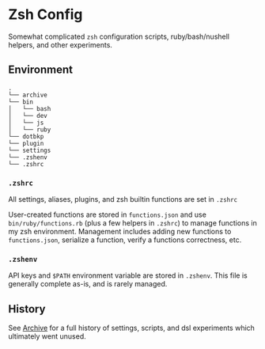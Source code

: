 # Zsh Config

Somewhat complicated `zsh` configuration scripts, ruby/bash/nushell helpers, and other experiments.

## Environment

```tree
.
└── archive
└── bin
│   └── bash
│   └── dev
│   └── js
│   └── ruby
└── dotbkp
└── plugin
└── settings
└── .zshenv
└── .zshrc
```

### `.zshrc`

All settings, aliases, plugins, and zsh builtin functions are set in `.zshrc`

User-created functions are stored in `functions.json` and use `bin/ruby/functions.rb` (plus a few helpers in `.zshrc`) to manage functions in my zsh environment. Management includes adding new functions to `functions.json`, serialize a function, verify a functions correctness, etc.

### `.zshenv`

API keys and `$PATH` environment variable are stored in `.zshenv`. This file is generally complete as-is, and is rarely managed.

## History

See [Archive](/archive/) for a full history of settings, scripts, and dsl experiments which ultimately went unused.
